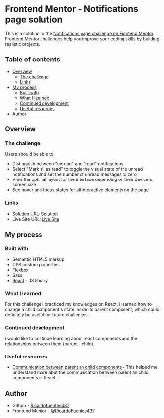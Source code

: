 # Frontend Mentor - Notifications page solution

This is a solution to the [Notifications page challenge on Frontend Mentor](https://www.frontendmentor.io/challenges/notifications-page-DqK5QAmKbC). Frontend Mentor challenges help you improve your coding skills by building realistic projects. 

## Table of contents

- [Overview](#overview)
  - [The challenge](#the-challenge)
  - [Links](#links)
- [My process](#my-process)
  - [Built with](#built-with)
  - [What I learned](#what-i-learned)
  - [Continued development](#continued-development)
  - [Useful resources](#useful-resources)
- [Author](#author)

## Overview

### The challenge

Users should be able to:

- Distinguish between "unread" and "read" notifications
- Select "Mark all as read" to toggle the visual state of the unread notifications and set the number of unread messages to zero
- View the optimal layout for the interface depending on their device's screen size
- See hover and focus states for all interactive elements on the page

### Links

- Solution URL: [Solution](https://github.com/RicardoFuentes437/notifications-page)
- Live Site URL: [Live Site](https://ricardofuentes437.github.io/notifications-page/)

## My process

### Built with

- Semantic HTML5 markup
- CSS custom properties
- Flexbox
- Sass
- [React](https://reactjs.org/) - JS library

### What I learned

For this challenge i practiced my knowledges on React, i learned how to change a child component's state inside its parent component, which could definitely be useful for future challenges.

### Continued development

i would like to continue learning about react components and the relationships between them (parent - child).

### Useful resources

- [Communication between parent an child components](https://www.pluralsight.com/guides/how-to-handle-communication-between-parent-and-child-components-in-reactjs) - This helped me understand more abut the communication between parent an child components in React.

## Author

- Github - [Ricardofuentes437](https://github.com/RicardoFuentes437)
- Frontend Mentor - [@RicardoFuentes437](https://www.frontendmentor.io/profile/RicardoFuentes437)
